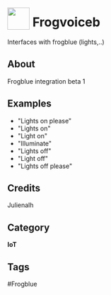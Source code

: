 # <img src="https://raw.githack.com/FortAwesome/Font-Awesome/master/svgs/solid/frog.svg" card_color="#91D023" width="50" height="50" style="vertical-align:bottom"/> Frogvoiceb
Interfaces with frogblue (lights,..)

## About
Frogblue integration beta 1

## Examples
* "Lights on please"
* "Lights on"
* "Light on"
* "Illuminate"
* "Lights off"
* "Light off"
* "Lights off please"

## Credits
Julienalh

## Category
**IoT**

## Tags
#Frogblue

